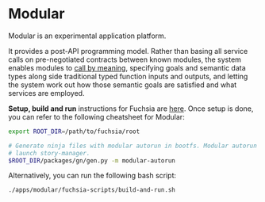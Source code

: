 Modular
=======

Modular is an experimental application platform.

It provides a post-API programming model. Rather than basing all
service calls on pre-negotiated contracts between known modules, the
system enables modules to
[call by meaning](http://www.vpri.org/pdf/tr2014003_callbymeaning.pdf),
specifying goals and semantic data types along side traditional typed
function inputs and outputs, and letting the system work out how those
semantic goals are satisfied and what services are employed.

**Setup, build and run** instructions for Fuchsia are
[here](https://fuchsia.googlesource.com/manifest/+/master/README.md). Once setup
is done, you can refer to the following cheatsheet for Modular:

```sh
export ROOT_DIR=/path/to/fuchsia/root

# Generate ninja files with modular autorun in bootfs. Modular autorun will
# launch story-manager.
$ROOT_DIR/packages/gn/gen.py -m modular-autorun
```

Alternatively, you can run the following bash script:

```sh
./apps/modular/fuchsia-scripts/build-and-run.sh
```
